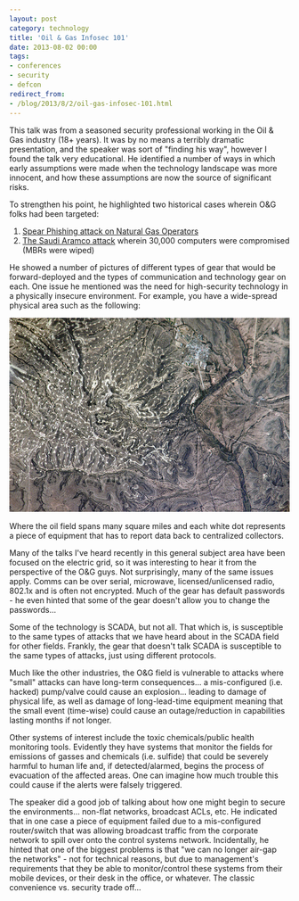 ```yaml
---
layout: post
category: technology
title: 'Oil & Gas Infosec 101'
date: 2013-08-02 00:00
tags:
- conferences
- security
- defcon
redirect_from:
- /blog/2013/8/2/oil-gas-infosec-101.html
---
```


This talk was from a seasoned security professional working in the Oil & Gas industry (18+ years). It was by no means a
terribly dramatic presentation, and the speaker was sort of "finding his way", however I found the talk very
educational. He identified a number of ways in which early assumptions were made when the technology landscape was
more innocent, and how these assumptions are now the source of significant risks.

To strengthen his point, he highlighted two historical cases wherein O&G folks had been targeted:

1. [Spear Phishing attack on Natural Gas Operators](http://www.infosecurity-magazine.com/view/25655/natural-gas-pipelines-targeted-by-cyber-attack/)
2. [The Saudi Aramco attack](http://www.bloomberg.com/news/2012-12-09/saudi-arabia-says-aramco-cyberattack-came-from-foreign-states.html)
wherein 30,000 computers were compromised (MBRs were wiped)

He showed a number of pictures of different types of gear that would be forward-deployed and the types of communication
and technology gear on each. One issue he mentioned was the need for high-security technology in a physically insecure
environment. For example, you have a wide-spread physical area such as the following:

<img alt='Oil Field' src='/images/640px-YatesOilfieldNASA.jpg' class='blogimage img-responsive'>

Where the oil field spans many square miles and each white dot represents a piece of equipment that has to report data
back to centralized collectors.

Many of the talks I've heard recently in this general subject area have been focused on the electric grid, so it was
interesting to hear it from the perspective of the O&G guys. Not surprisingly, many of the same issues apply. Comms can
be over serial, microwave, licensed/unlicensed radio, 802.1x and is often not encrypted. Much of the gear has default
passwords - he even hinted that some of the gear doesn't allow you to change the passwords...

Some of the technology is SCADA, but not all. That which is, is susceptible to the same types of attacks that we have
heard about in the SCADA field for other fields. Frankly, the gear that doesn't talk SCADA is susceptible to the same
types of attacks, just using different protocols.

Much like the other industries, the O&G field is vulnerable to attacks where "small" attacks can have long-term
consequences... a mis-configured (i.e. hacked) pump/valve could cause an explosion... leading to damage of physical
life, as well as damage of long-lead-time equipment meaning that the small event (time-wise) could cause an
outage/reduction in capabilities lasting months if not longer.

Other systems of interest include the toxic chemicals/public health monitoring tools. Evidently they have systems that
monitor the fields for emissions of gasses and chemicals (i.e. sulfide) that could be severely harmful to human life
and, if detected/alarmed, begins the process of evacuation of the affected areas. One can imagine how much trouble
this could cause if the alerts were falsely triggered.

The speaker did a good job of talking about how one might begin to secure the environments... non-flat networks,
broadcast ACLs, etc. He indicated that in one case a piece of equipment failed due to a mis-configured router/switch
that was allowing broadcast traffic from the corporate network to spill over onto the control systems network.
Incidentally, he hinted that one of the biggest problems is that "we can no longer air-gap the networks" - not for
technical reasons, but due to management's requirements that they be able to monitor/control these systems from their
mobile devices, or their desk in the office, or whatever. The classic convenience vs. security trade off...
